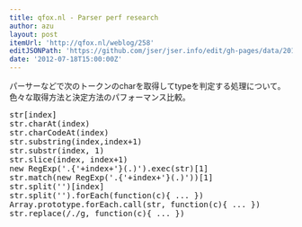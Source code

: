 ```yaml
---
title: qfox.nl - Parser perf research
author: azu
layout: post
itemUrl: 'http://qfox.nl/weblog/258'
editJSONPath: 'https://github.com/jser/jser.info/edit/gh-pages/data/2012/07/index.json'
date: '2012-07-18T15:00:00Z'
---
```

パーサーなどで次のトークンのcharを取得してtypeを判定する処理について。
色々な取得方法と決定方法のパフォーマンス比較。

<pre>
str[index]
str.charAt(index)
str.charCodeAt(index)
str.substring(index,index+1)
str.substr(index, 1)
str.slice(index, index+1)
new RegExp('.{'+index+'}(.)').exec(str)[1]
str.match(new RegExp('.{'+index+'}(.)'))[1]
str.split('')[index]
str.split('').forEach(function(c){ ... })
Array.prototype.forEach.call(str, function(c){ ... })
str.replace(/./g, function(c){ ... })
</pre>
